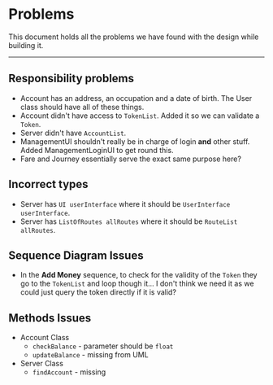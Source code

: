 # Problems

This document holds all the problems we have found with the design while
building it.

---

## Responsibility problems

- Account has an address, an occupation and a date of birth. The User class
    should have all of these things.
- Account didn't have access to `TokenList`. Added it so we can validate a `Token`.
- Server didn't have `AccountList`.
- ManagementUI shouldn't really be in charge of login **and** other stuff. Added
    ManagementLoginUI to get round this.
- Fare and Journey essentially serve the exact same purpose here?

## Incorrect types

- Server has `UI userInterface` where it should be `UserInterface userInterface`.
- Server has `ListOfRoutes allRoutes` where it should be `RouteList allRoutes`.

## Sequence Diagram Issues

- In the **Add Money** sequence, to check for the validity of the `Token` they go to the `TokenList` and loop though it... I don't think we need it as we could just query the token directly if it is valid?

## Methods Issues

- Account Class
  - `checkBalance` - parameter should be `float`
  - `updateBalance` - missing from UML
- Server Class
  - `findAccount` - missing
